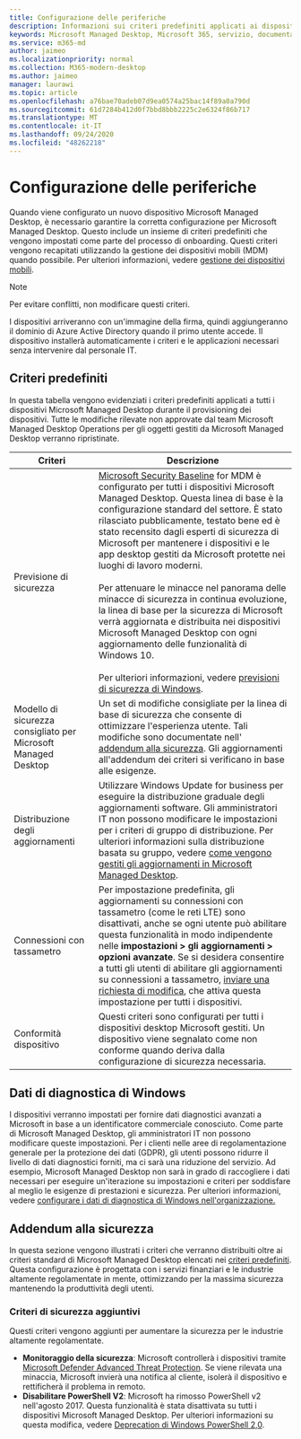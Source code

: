 ```yaml
---
title: Configurazione delle periferiche
description: Informazioni sui criteri predefiniti applicati ai dispositivi Microsoft Managed Desktop.
keywords: Microsoft Managed Desktop, Microsoft 365, servizio, documentazione
ms.service: m365-md
author: jaimeo
ms.localizationpriority: normal
ms.collection: M365-modern-desktop
ms.author: jaimeo
manager: laurawi
ms.topic: article
ms.openlocfilehash: a76bae70adeb07d9ea0574a25bac14f89a0a790d
ms.sourcegitcommit: 61d7284b412d0f7bbd8bbb2225c2e6324f86b717
ms.translationtype: MT
ms.contentlocale: it-IT
ms.lasthandoff: 09/24/2020
ms.locfileid: "48262218"
---
```

# <a name="device-configuration"></a>Configurazione delle periferiche


<!--This topic is the target for a "Learn more" link in the Enterprise Agreement (aka.ms/dev-config); do not delete.-->

<!-- Device configuration and Security Addendum-->

Quando viene configurato un nuovo dispositivo Microsoft Managed Desktop, è necessario garantire la corretta configurazione per Microsoft Managed Desktop. Questo include un insieme di criteri predefiniti che vengono impostati come parte del processo di onboarding. Questi criteri vengono recapitati utilizzando la gestione dei dispositivi mobili (MDM) quando possibile. Per ulteriori informazioni, vedere [gestione dei dispositivi mobili](https://docs.microsoft.com/windows/client-management/mdm/). 

>[!NOTE]
>Per evitare conflitti, non modificare questi criteri.

I dispositivi arriveranno con un'immagine della firma, quindi aggiungeranno il dominio di Azure Active Directory quando il primo utente accede. Il dispositivo installerà automaticamente i criteri e le applicazioni necessari senza intervenire dal personale IT.

## <a name="default-policies"></a>Criteri predefiniti

In questa tabella vengono evidenziati i criteri predefiniti applicati a tutti i dispositivi Microsoft Managed Desktop durante il provisioning dei dispositivi. Tutte le modifiche rilevate non approvate dal team Microsoft Managed Desktop Operations per gli oggetti gestiti da Microsoft Managed Desktop verranno ripristinate.

Criteri | Descrizione
--- | ---
Previsione di sicurezza | [Microsoft Security Baseline](https://docs.microsoft.com/windows/device-security/windows-security-baselines) for MDM è configurato per tutti i dispositivi Microsoft Managed Desktop. Questa linea di base è la configurazione standard del settore. È stato rilasciato pubblicamente, testato bene ed è stato recensito dagli esperti di sicurezza di Microsoft per mantenere i dispositivi e le app desktop gestiti da Microsoft protette nei luoghi di lavoro moderni. <br><br>Per attenuare le minacce nel panorama delle minacce di sicurezza in continua evoluzione, la linea di base per la sicurezza di Microsoft verrà aggiornata e distribuita nei dispositivi Microsoft Managed Desktop con ogni aggiornamento delle funzionalità di Windows 10.<br><br>Per ulteriori informazioni, vedere [previsioni di sicurezza di Windows](https://docs.microsoft.com/windows/security/threat-protection/windows-security-baselines).
Modello di sicurezza consigliato per Microsoft Managed Desktop | Un set di modifiche consigliate per la linea di base di sicurezza che consente di ottimizzare l'esperienza utente.  Tali modifiche sono documentate nell' [addendum alla sicurezza](#security-addendum). Gli aggiornamenti all'addendum dei criteri si verificano in base alle esigenze.  
Distribuzione degli aggiornamenti | Utilizzare Windows Update for business per eseguire la distribuzione graduale degli aggiornamenti software. Gli amministratori IT non possono modificare le impostazioni per i criteri di gruppo di distribuzione. Per ulteriori informazioni sulla distribuzione basata su gruppo, vedere [come vengono gestiti gli aggiornamenti in Microsoft Managed Desktop](updates.md).
Connessioni con tassametro | Per impostazione predefinita, gli aggiornamenti su connessioni con tassametro (come le reti LTE) sono disattivati, anche se ogni utente può abilitare questa funzionalità in modo indipendente nelle **impostazioni > gli aggiornamenti > opzioni avanzate**. Se si desidera consentire a tutti gli utenti di abilitare gli aggiornamenti su connessioni a tassametro, [inviare una richiesta di modifica](../working-with-managed-desktop/admin-support.md), che attiva questa impostazione per tutti i dispositivi.
| Conformità dispositivo | Questi criteri sono configurati per tutti i dispositivi desktop Microsoft gestiti. Un dispositivo viene segnalato come non conforme quando deriva dalla configurazione di sicurezza necessaria.

## <a name="windows-diagnostic-data"></a>Dati di diagnostica di Windows

 I dispositivi verranno impostati per fornire dati diagnostici avanzati a Microsoft in base a un identificatore commerciale conosciuto. Come parte di Microsoft Managed Desktop, gli amministratori IT non possono modificare queste impostazioni. Per i clienti nelle aree di regolamentazione generale per la protezione dei dati (GDPR), gli utenti possono ridurre il livello di dati diagnostici forniti, ma ci sarà una riduzione del servizio. Ad esempio, Microsoft Managed Desktop non sarà in grado di raccogliere i dati necessari per eseguire un'iterazione su impostazioni e criteri per soddisfare al meglio le esigenze di prestazioni e sicurezza. Per ulteriori informazioni, vedere [configurare i dati di diagnostica di Windows nell'organizzazione.](https://docs.microsoft.com/windows/privacy/configure-windows-diagnostic-data-in-your-organization#enhanced-level)

## <a name="security-addendum"></a>Addendum alla sicurezza

 In questa sezione vengono illustrati i criteri che verranno distribuiti oltre ai criteri standard di Microsoft Managed Desktop elencati nei [criteri predefiniti](#default-policies). Questa configurazione è progettata con i servizi finanziari e le industrie altamente regolamentate in mente, ottimizzando per la massima sicurezza mantenendo la produttività degli utenti.

 ### <a name="additional-security-policies"></a>Criteri di sicurezza aggiuntivi

 Questi criteri vengono aggiunti per aumentare la sicurezza per le industrie altamente regolamentate. 
 - **Monitoraggio della sicurezza**: Microsoft controllerà i dispositivi tramite [Microsoft Defender Advanced Threat Protection](https://docs.microsoft.com/windows/security/threat-protection/windows-defender-atp/windows-defender-advanced-threat-protection). Se viene rilevata una minaccia, Microsoft invierà una notifica al cliente, isolerà il dispositivo e rettificherà il problema in remoto. 
 - **Disabilitare PowerShell V2**: Microsoft ha rimosso PowerShell v2 nell'agosto 2017. Questa funzionalità è stata disattivata su tutti i dispositivi Microsoft Managed Desktop. Per ulteriori informazioni su questa modifica, vedere [Deprecation di Windows PowerShell 2,0](https://devblogs.microsoft.com/powershell/windows-powershell-2-0-deprecation/).
